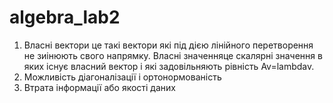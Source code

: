 # algebra_lab2
1. Власні вектори це такі вектори які під дією лінійного перетворення не зиінюють свого напрямку.
Власні значенняце скалярні значення в яких існує власний вектор і які задовільняють
рівність Av=lambdav.
2. Можливість діагоналізації і ортонормованість
3. Втрата інформації або якості даних
